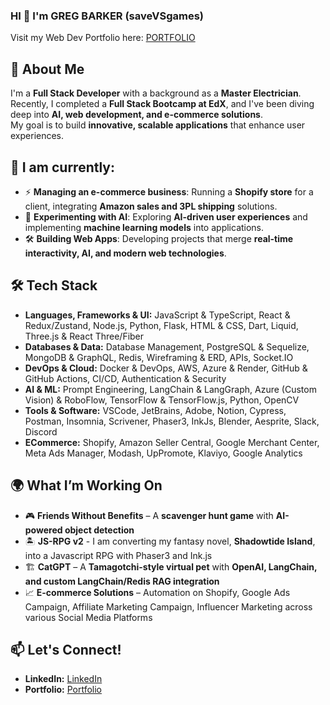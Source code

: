 ### HI 👋 I'm GREG BARKER (saveVSgames)
Visit my Web Dev Portfolio here: [PORTFOLIO](https://my3dportfolio-iqxj.onrender.com/)

## 🚀 About Me
I'm a **Full Stack Developer** with a background as a **Master Electrician**.  
Recently, I completed a **Full Stack Bootcamp at EdX**, and I've been diving deep into **AI, web development, and e-commerce solutions**.  
My goal is to build **innovative, scalable applications** that enhance user experiences.

## 📆 I am currently:
- ⚡ **Managing an e-commerce business**: Running a **Shopify store** for a client, integrating **Amazon sales and 3PL shipping** solutions.
- 🤖 **Experimenting with AI**: Exploring **AI-driven user experiences** and implementing **machine learning models** into applications.
- 🛠️ **Building Web Apps**: Developing projects that merge **real-time interactivity, AI, and modern web technologies**.

## 🛠️ Tech Stack
- **Languages, Frameworks & UI:** JavaScript & TypeScript, React & Redux/Zustand, Node.js, Python, Flask, HTML & CSS, Dart, Liquid, Three.js & React Three/Fiber
- **Databases & Data:** Database Management, PostgreSQL & Sequelize, MongoDB & GraphQL, Redis, Wireframing & ERD, APIs, Socket.IO
- **DevOps & Cloud:** Docker & DevOps, AWS, Azure & Render, GitHub & GitHub Actions, CI/CD, Authentication & Security
- **AI & ML:** Prompt Engineering, LangChain & LangGraph, Azure (Custom Vision) & RoboFlow, TensorFlow & TensorFlow.js, Python, OpenCV
- **Tools & Software:** VSCode, JetBrains, Adobe, Notion, Cypress, Postman, Insomnia, Scrivener, Phaser3, InkJs, Blender, Aesprite, Slack, Discord
- **ECommerce:** Shopify, Amazon Seller Central, Google Merchant Center, Meta Ads Manager, Modash, UpPromote, Klaviyo, Google Analytics 


## 🌍 What I’m Working On
- 🎮 **Friends Without Benefits** – A **scavenger hunt game** with **AI-powered object detection**
- 🏝  **JS-RPG v2** - I am converting my fantasy novel, **Shadowtide Island**, into a Javascript RPG with Phaser3 and Ink.js
- 🏗️ **CatGPT** – A **Tamagotchi-style virtual pet** with **OpenAI, LangChain, and custom LangChain/Redis RAG integration**  
- 📈 **E-commerce Solutions** – Automation on Shopify, Google Ads Campaign, Affiliate Marketing Campaign, Influencer Marketing across various Social Media Platforms 

## 📫 Let's Connect! 
- **LinkedIn:** [LinkedIn](https://www.linkedin.com/in/greg-barker-savevsgames/)  
- **Portfolio:** [Portfolio](https://my3dportfolio-iqxj.onrender.com/)  
